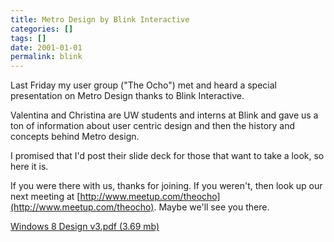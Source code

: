 ```yaml
---
title: Metro Design by Blink Interactive
categories: []
tags: []
date: 2001-01-01
permalink: blink
---
```


Last Friday my user group ("The Ocho") met and heard a special presentation on Metro Design thanks to Blink Interactive.
<!-- more -->

Valentina and Christina are UW students and interns at Blink and gave us a ton of information about user centric design and then the history and concepts behind Metro design.

I promised that I'd post their slide deck for those that want to take a look, so here it is.

If you were there with us, thanks for joining. If you weren't, then look up our next meeting at [http://www.meetup.com/theocho](http://www.meetup.com/theocho). Maybe we'll see you there.

[Windows 8 Design v3.pdf (3.69 mb)](/bcms-media/Files/Download?id=cac838d0-e200-4053-a613-a35200e0bd61)